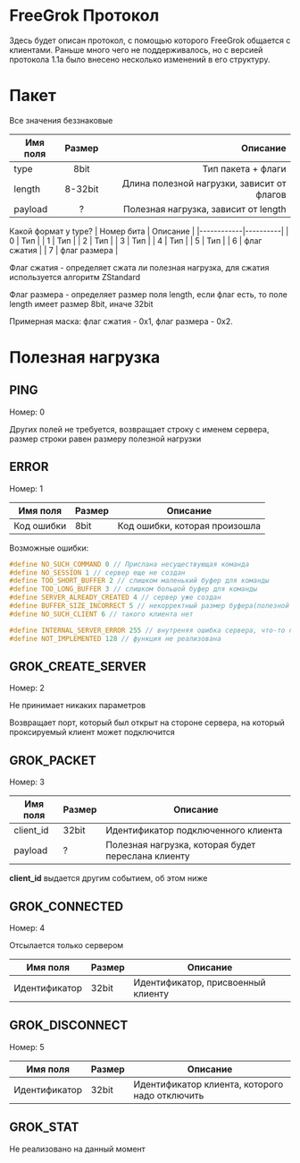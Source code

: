 # FreeGrok Протокол

Здесь будет описан протокол, с помощью которого FreeGrok общается с клиентами. Раньше
много чего не поддерживалось, но с версией протокола 1.1a было внесено несколько изменений
в его структуру.

# Пакет
Все значения беззнаковые

| Имя поля      | Размер           | Описание |
| ------------- |:----------------:|---------:|
| type          | 8bit             | Тип пакета + флаги    |
| length        | 8-32bit          |   Длина полезной нагрузки, зависит от флагов    |
| payload       | ?                |    Полезная нагрузка, зависит от length    |

Какой формат у type?
| Номер бита | Описание |
|------------|----------|
| 0          | Тип      |
| 1          | Тип      |
| 2          | Тип      |
| 3          | Тип      |
| 4          | Тип      |
| 5          | Тип      |
| 6          | флаг сжатия  |
| 7          | флаг размера |

Флаг сжатия - определяет сжата ли полезная нагрузка, для сжатия используется алгоритм ZStandard

Флаг размера - определяет размер поля length, если флаг есть, то поле length имеет размер 8bit, иначе 32bit

Примерная маска: флаг сжатия - 0x1, флаг размера - 0x2.

# Полезная нагрузка

## PING
Номер: 0

Других полей не требуется, возвращает строку с именем сервера, размер строки равен размеру полезной нагрузки

## ERROR
Номер: 1

|   Имя поля  | Размер |            Описание           |
|-------------|--------|-------------------------------|
| Код ошибки  | 8bit   | Код ошибки, которая произошла |

Возможные ошибки:
```c++
#define NO_SUCH_COMMAND 0 // Прислана несуществующая команда
#define NO_SESSION 1 // сервер еще не создан
#define TOO_SHORT_BUFFER 2 // слишком маленький буфер для команды
#define TOO_LONG_BUFFER 3 // слишком большой буфер для команды
#define SERVER_ALREADY_CREATED 4 // сервер уже создан
#define BUFFER_SIZE_INCORRECT 5 // некорректный размер буфера(полезной нагрузки)
#define NO_SUCH_CLIENT 6 // такого клиента нет

#define INTERNAL_SERVER_ERROR 255 // внутреняя ошибка сервера, что-то произошло на стороне сервера
#define NOT_IMPLEMENTED 128 // функция не реализована
```

## GROK_CREATE_SERVER
Номер: 2

Не принимает никаких параметров

Возвращает порт, который был открыт на стороне сервера, на который проксируемый клиент может подключится

## GROK_PACKET
Номер: 3

|   Имя поля  | Размер |            Описание                                 |
|-------------|--------|-----------------------------------------------------|
| client_id   | 32bit  | Идентификатор подключенного клиента                 |
| payload     | ?      | Полезная нагрузка, которая будет переслана клиенту  |

**client_id** выдается другим событием, об этом ниже

## GROK_CONNECTED
Номер: 4

Отсылается только сервером

|   Имя поля      | Размер  |            Описание                |
|-----------------|---------|------------------------------------|
| Идентификатор   | 32bit   | Идентификатор, присвоенный клиенту |

## GROK_DISCONNECT
Номер: 5

|   Имя поля      | Размер  |            Описание                            |
|-----------------|---------|------------------------------------------------|
| Идентификатор   | 32bit   | Идентификатор клиента, которого надо отключить |

## GROK_STAT

Не реализовано на данный момент


